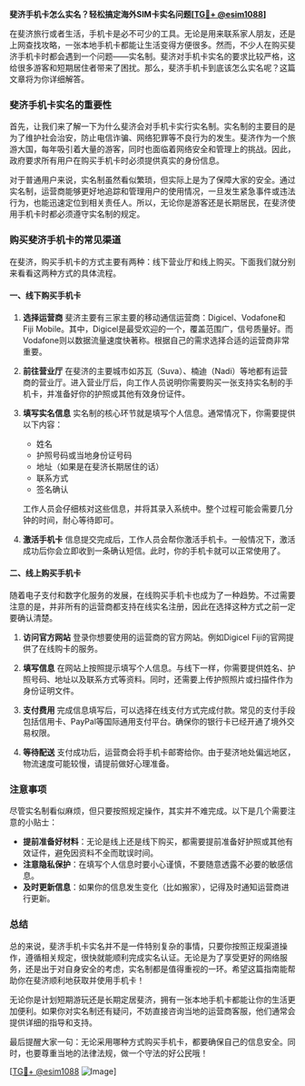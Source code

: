 **斐济手机卡怎么实名？轻松搞定海外SIM卡实名问题[[TG💪+ @esim1088](https://t.me/s/esim1088)]**

在斐济旅行或者生活，手机卡是必不可少的工具。无论是用来联系家人朋友，还是上网查找攻略，一张本地手机卡都能让生活变得方便很多。然而，不少人在购买斐济手机卡时都会遇到一个问题——实名制。斐济对手机卡实名的要求比较严格，这给很多游客和短期居住者带来了困扰。那么，斐济手机卡到底该怎么实名呢？这篇文章将为你详细解答。

### 斐济手机卡实名的重要性

首先，让我们来了解一下为什么斐济会对手机卡实行实名制。实名制的主要目的是为了维护社会治安，防止电信诈骗、网络犯罪等不良行为的发生。斐济作为一个旅游大国，每年吸引着大量的游客，同时也面临着网络安全和管理上的挑战。因此，政府要求所有用户在购买手机卡时必须提供真实的身份信息。

对于普通用户来说，实名制虽然看似繁琐，但实际上是为了保障大家的安全。通过实名制，运营商能够更好地追踪和管理用户的使用情况，一旦发生紧急事件或违法行为，也能迅速定位到相关责任人。所以，无论你是游客还是长期居民，在斐济使用手机卡时都必须遵守实名制的规定。

### 购买斐济手机卡的常见渠道

在斐济，购买手机卡的方式主要有两种：线下营业厅和线上购买。下面我们就分别来看看这两种方式的具体流程。

#### 一、线下购买手机卡

1. **选择运营商**
   斐济主要有三家主要的移动通信运营商：Digicel、Vodafone和Fiji Mobile。其中，Digicel是最受欢迎的一个，覆盖范围广，信号质量好。而Vodafone则以数据流量速度快著称。根据自己的需求选择合适的运营商非常重要。

2. **前往营业厅**
   在斐济的主要城市如苏瓦（Suva）、楠迪（Nadi）等地都有运营商的营业厅。进入营业厅后，向工作人员说明你需要购买一张支持实名制的手机卡，并准备好你的护照或其他有效身份证件。

3. **填写实名信息**
   实名制的核心环节就是填写个人信息。通常情况下，你需要提供以下内容：
   - 姓名
   - 护照号码或当地身份证号码
   - 地址（如果是在斐济长期居住的话）
   - 联系方式
   - 签名确认

   工作人员会仔细核对这些信息，并将其录入系统中。整个过程可能会需要几分钟的时间，耐心等待即可。

4. **激活手机卡**
   信息提交完成后，工作人员会帮你激活手机卡。一般情况下，激活成功后你会立即收到一条确认短信。此时，你的手机卡就可以正常使用了。

#### 二、线上购买手机卡

随着电子支付和数字化服务的发展，在线购买手机卡也成为了一种趋势。不过需要注意的是，并非所有的运营商都支持在线实名注册，因此在选择这种方式之前一定要确认清楚。

1. **访问官方网站**
   登录你想要使用的运营商的官方网站。例如Digicel Fiji的官网提供了在线购卡的服务。

2. **填写信息**
   在网站上按照提示填写个人信息。与线下一样，你需要提供姓名、护照号码、地址以及联系方式等资料。同时，还需要上传护照照片或扫描件作为身份证明文件。

3. **支付费用**
   完成信息填写后，可以选择在线支付方式完成付款。常见的支付手段包括信用卡、PayPal等国际通用支付平台。确保你的银行卡已经开通了境外交易权限。

4. **等待配送**
   支付成功后，运营商会将手机卡邮寄给你。由于斐济地处偏远地区，物流速度可能较慢，请提前做好心理准备。

### 注意事项

尽管实名制看似麻烦，但只要按照规定操作，其实并不难完成。以下是几个需要注意的小贴士：

- **提前准备好材料**：无论是线上还是线下购买，都需要提前准备好护照或其他有效证件，避免因资料不全而耽误时间。
- **注意隐私保护**：在填写个人信息时要小心谨慎，不要随意透露不必要的敏感信息。
- **及时更新信息**：如果你的信息发生变化（比如搬家），记得及时通知运营商进行更新。

### 总结

总的来说，斐济手机卡实名并不是一件特别复杂的事情，只要你按照正规渠道操作，遵循相关规定，很快就能顺利完成实名认证。无论是为了享受更好的网络服务，还是出于对自身安全的考虑，实名制都是值得重视的一环。希望这篇指南能帮助你在斐济顺利地获取并使用手机卡！

无论你是计划短期游玩还是长期定居斐济，拥有一张本地手机卡都能让你的生活更加便利。如果你对实名制还有疑问，不妨直接咨询当地的运营商客服，他们通常会提供详细的指导和支持。

最后提醒大家一句：无论采用哪种方式购买手机卡，都要确保自己的信息安全。同时，也要尊重当地的法律法规，做一个守法的好公民哦！

[[TG💪+ @esim1088](https://t.me/s/esim1088) ![Image](https://i.postimg.cc/4NQfJmqS/Snipaste-2025-05-13-00-14-12.png)]